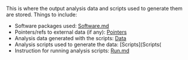 This is where the output analysis data and scripts used to generate them are stored. Things to include:

- Software packages used: [Software.md](Software)
- Pointers/refs to external data (if any): [Pointers](Pointers.md)
- Analysis data generated with the scripts: [Data](Data)
- Analysis scripts used to generate the data: [Scripts](Scripts( 
- Instruction for running analysis scripts: [Run.md](Run)
